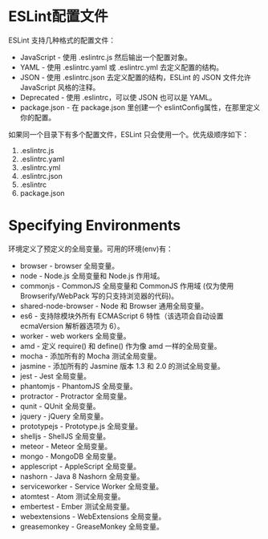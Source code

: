 # ESLint配置文件

ESLint 支持几种格式的配置文件：

- JavaScript - 使用 .eslintrc.js 然后输出一个配置对象。
- YAML - 使用 .eslintrc.yaml 或 .eslintrc.yml 去定义配置的结构。
- JSON - 使用 .eslintrc.json 去定义配置的结构，ESLint 的 JSON 文件允许 JavaScript 风格的注释。
- Deprecated - 使用 .eslintrc，可以使 JSON 也可以是 YAML。
- package.json - 在 package.json 里创建一个 eslintConfig属性，在那里定义你的配置。

如果同一个目录下有多个配置文件，ESLint 只会使用一个。优先级顺序如下：
1. .eslintrc.js
2. .eslintrc.yaml
3. .eslintrc.yml
4. .eslintrc.json
5. .eslintrc
6. package.json


# Specifying Environments

环境定义了预定义的全局变量。可用的环境(env)有：

- browser - browser 全局变量。
- node - Node.js 全局变量和 Node.js 作用域。
- commonjs - CommonJS 全局变量和 CommonJS 作用域 (仅为使用 Browserify/WebPack 写的只支持浏览器的代码)。
- shared-node-browser - Node 和 Browser 通用全局变量。
- es6 - 支持除模块外所有 ECMAScript 6 特性（该选项会自动设置 ecmaVersion 解析器选项为 6）。
- worker - web workers 全局变量。
- amd - 定义 require() 和 define() 作为像 amd 一样的全局变量。
- mocha - 添加所有的 Mocha 测试全局变量。
- jasmine - 添加所有的 Jasmine 版本 1.3 和 2.0 的测试全局变量。
- jest - Jest 全局变量。
- phantomjs - PhantomJS 全局变量。
- protractor - Protractor 全局变量。
- qunit - QUnit 全局变量。
- jquery - jQuery 全局变量。
- prototypejs - Prototype.js 全局变量。
- shelljs - ShellJS 全局变量。
- meteor - Meteor 全局变量。
- mongo - MongoDB 全局变量。
- applescript - AppleScript 全局变量。
- nashorn - Java 8 Nashorn 全局变量。
- serviceworker - Service Worker 全局变量。
- atomtest - Atom 测试全局变量。
- embertest - Ember 测试全局变量。
- webextensions - WebExtensions 全局变量。
- greasemonkey - GreaseMonkey 全局变量。
